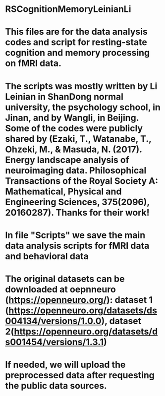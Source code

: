 # RSCognitionMemoryLeinianLi
# This files are for the data analysis codes and script for resting-state cognition and memory processing on fMRI data. 
# The scripts was mostly written by Li Leinian in ShanDong normal university, the psychology school, in Jinan, and by Wangli, in Beijing. Some of the codes were publicly shared by (Ezaki, T., Watanabe, T., Ohzeki, M., & Masuda, N. (2017). Energy landscape analysis of neuroimaging data. Philosophical Transactions of the Royal Society A: Mathematical, Physical and Engineering Sciences, 375(2096), 20160287). Thanks for their work!
# In file "Scripts" we save the main data analysis scripts for fMRI data and behavioral data
# The original datasets can be downloaded at oepnneuro (https://openneuro.org/): dataset 1 (https://openneuro.org/datasets/ds004134/versions/1.0.0), dataset 2(https://openneuro.org/datasets/ds001454/versions/1.3.1)
# If needed, we will upload the preprocessed data after requesting the public data sources. 
